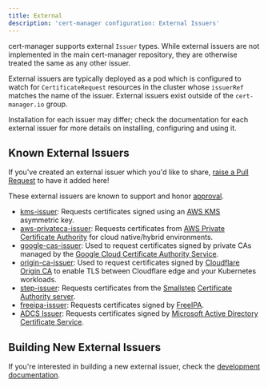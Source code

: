 ```yaml
---
title: External
description: 'cert-manager configuration: External Issuers'
---
```


cert-manager supports external `Issuer` types. While external issuers are not
implemented in the main cert-manager repository, they are otherwise treated the
same as any other issuer.

External issuers are typically deployed as a pod which is configured
to watch for `CertificateRequest` resources in the cluster whose `issuerRef`
matches the name of the issuer. External issuers exist outside of the
`cert-manager.io` group.

Installation for each issuer may differ; check the documentation for each
external issuer for more details on installing, configuring and using it.

## Known External Issuers

If you've created an external issuer which you'd like to share,
[raise a Pull Request](https://github.com/cert-manager/website/pulls) to have
it added here!

These external issuers are known to support and honor [approval](https://cert-manager.io/docs/concepts/certificaterequest/#approval).

- [kms-issuer](https://github.com/Skyscanner/kms-issuer): Requests
  certificates signed using an [AWS KMS](https://aws.amazon.com/kms/) asymmetric key.
- [aws-privateca-issuer](https://github.com/cert-manager/aws-privateca-issuer): Requests
  certificates from [AWS Private Certificate Authority](https://aws.amazon.com/certificate-manager/private-certificate-authority/)
  for cloud native/hybrid environments.
- [google-cas-issuer](https://github.com/jetstack/google-cas-issuer): Used
  to request certificates signed by private CAs managed by the
  [Google Cloud Certificate Authority Service](https://cloud.google.com/certificate-authority-service/).
- [origin-ca-issuer](https://github.com/cloudflare/origin-ca-issuer): Used
  to request certificates signed by
  [Cloudflare Origin CA](https://developers.cloudflare.com/ssl/origin-configuration/origin-ca)
  to enable TLS between Cloudflare edge and your Kubernetes workloads.
- [step-issuer](https://github.com/smallstep/step-issuer): Requests
  certificates from the [Smallstep](https://smallstep.com) [Certificate Authority server](https://github.com/smallstep/certificates).
- [freeipa-issuer](https://github.com/guilhem/freeipa-issuer): Requests
  certificates signed by [FreeIPA](https://www.freeipa.org).
- [ADCS Issuer](https://github.com/nokia/adcs-issuer): Requests
  certificates signed by [Microsoft Active Directory Certificate Service](https://docs.microsoft.com/en-us/windows-server/networking/core-network-guide/cncg/server-certs/install-the-certification-authority).

## Building New External Issuers

If you're interested in building a new external issuer, check the [development documentation](../contributing/external-issuers.md).